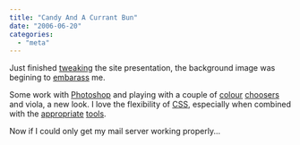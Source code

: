 ```yaml
---
title: "Candy And A Currant Bun"
date: "2006-06-20"
categories: 
  - "meta"
---
```


Just finished [tweaking](http://imdb.com/title/tt0283003/) the site presentation, the background image was begining to [embarass](http://female101.com/edi/masturbation-paranoia.html) me.

Some work with [Photoshop](http://thepiratebay.org/search.php?q=photoshop) and playing with a couple of [colour](http://meyerweb.com/eric/tools/color-blend/) [choosers](http://wellstyled.com/tools/colorscheme2/index-en.html) and viola, a new look. I love the flexibility of [CSS](http://zeldman.com/dwws/), especially when combined with the [appropriate](http://www.mozilla.com/firefox/) [tools](https://addons.mozilla.org/firefox/60/).

Now if I could only get my mail server working properly...
